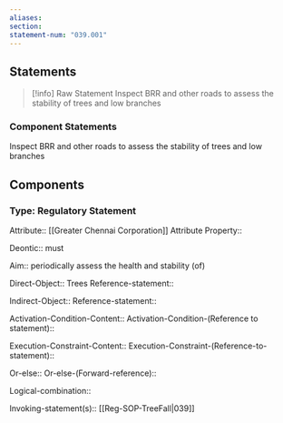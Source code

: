 ```yaml
---
aliases: 
section: 
statement-num: "039.001"
---
```

## Statements 
> [!info] Raw Statement
> Inspect BRR and other roads to assess the stability of trees and low branches 
> 

### Component Statements
Inspect BRR and other roads to assess the stability of trees and low branches 
## Components
### Type: Regulatory Statement
Attribute:: [[Greater Chennai Corporation]]
	Attribute Property::

Deontic:: must

Aim:: periodically assess the health and stability (of)

Direct-Object:: Trees
	Reference-statement::

Indirect-Object::
	Reference-statement::

Activation-Condition-Content::
	Activation-Condition-(Reference to statement)::

Execution-Constraint-Content::
	Execution-Constraint-(Reference-to-statement)::

Or-else::
	Or-else-(Forward-reference)::

Logical-combination::

Invoking-statement(s):: [[Reg-SOP-TreeFall|039]]